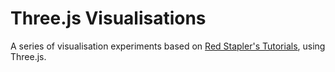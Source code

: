 # Three.js Visualisations

A series of visualisation experiments based on [Red Stapler's Tutorials](https://redstapler.co/), using Three.js.